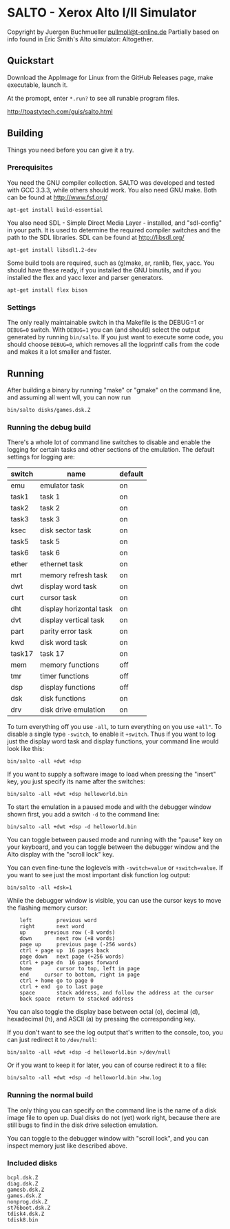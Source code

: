 # SALTO - Xerox Alto I/II Simulator

Copyright by Juergen Buchmueller <pullmoll@t-online.de>
Partially based on info found in Eric Smith's Alto simulator: Altogether.

## Quickstart

Download the AppImage for Linux from the GitHub Releases page, make executable, launch it.

At the promopt, enter `*.run?` to see all runable program files.

http://toastytech.com/guis/salto.html

## Building

Things you need before you can give it a try.


### Prerequisites

You need the GNU compiler collection. SALTO was developed and tested with
GCC 3.3.3, while others should work. You also need GNU make.
Both can be found at http://www.fsf.org/

```
apt-get install build-essential
```

You also need SDL - Simple Direct Media Layer - installed, and "sdl-config"
in your path. It is used to determine the required compiler switches and
the path to the SDL libraries. SDL can be found at http://libsdl.org/

```
apt-get install libsdl1.2-dev
```

Some build tools are required, such as (g)make, ar, ranlib, flex, yacc.
You should have these ready, if you installed the GNU binutils, and if
you installed the flex and yacc lexer and parser generators.

```
apt-get install flex bison
```

### Settings

The only really maintainable switch in tha Makefile is the DEBUG=1 or
`DEBUG=0` switch. With `DEBUG=1` you can (and should) select the output generated
by running `bin/salto`. If you just want to execute some code, you should
choose `DEBUG=0`, which removes all the logprintf calls from the code and
makes it a lot smaller and faster.

## Running

After building a binary by running "make" or "gmake" on the command line,
and assuming all went wll, you can now run

```
bin/salto disks/games.dsk.Z
```

### Running the debug build

There's a whole lot of command line switches to disable and enable
the logging for certain tasks and other sections of the emulation.
The default settings for logging are:

|switch |name 				|default|
| --- 	| --- 				| ---   |
|emu	|emulator task			|on|
|task1	|task 1				|on|
|task2	|task 2				|on|
|task3	|task 3				|on|
|ksec	|disk sector task		|on|
|task5	|task 5				|on|
|task6	|task 6				|on|
|ether	|ethernet task			|on|
|mrt	|memory refresh task		|on|
|dwt	|display word task		|on|
|curt	|cursor task			|on|
|dht	|display horizontal task	|on|
|dvt	|display vertical task		|on|
|part	|parity error task		|on|
|kwd	|disk word task			|on|
|task17	|task 17			|on|
|mem	|memory functions		|off|
|tmr	|timer functions		|off|
|dsp	|display functions		|off|
|dsk	|disk functions			|on|
|drv	|disk drive emulation		|on|


To turn everything off you use `-all`, to turn everything on you use `+all"`.
To disable a single type `-switch`, to enable it `+switch`.
Thus if you want to log just the display word task and display functions,
your command line would look like this:

```
bin/salto -all +dwt +dsp
```

If you want to supply a software image to load when pressing the "insert" key,
you just specify its name after the switches:

```
bin/salto -all +dwt +dsp helloworld.bin
```

To start the emulation in a paused mode and with the debugger window shown
first, you add a switch `-d` to the command line:

```
bin/salto -all +dwt +dsp -d helloworld.bin
```

You can toggle between paused mode and running with the "pause" key
on your keyboard, and you can toggle between the debugger window and the
Alto display with the "scroll lock" key.

You can even fine-tune the loglevels with `-switch=value` or `+switch=value`.
If you want to see just the most important disk function log output:

```
bin/salto -all +dsk=1
```

While the debugger window is visible, you can use the cursor keys to move
the flashing memory cursor:

```
	left		previous word
	right		next word
	up		previous row (-8 words)
	down		next row (+8 words)
	page up		previous page (-256 words)
	ctrl + page up	16 pages back
	page down	next page (+256 words)
	ctrl + page dn	16 pages forward
	home		cursor to top, left in page
	end		cursor to bottom, right in page
	ctrl + home	go to page 0
	ctrl + end	go to last page
	space		stack address, and follow the address at the cursor
	back space	return to stacked address
```

You can also toggle the display base between octal (o), decimal (d),
hexadecimal (h), and ASCII (a) by pressing the corresponding key.

If you don't want to see the log output that's written to the console, too,
you can just redirect it to `/dev/null`:

```
bin/salto -all +dwt +dsp -d helloworld.bin >/dev/null
```

Or if you want to keep it for later, you can of course redirect it to
a file:

```
bin/salto -all +dwt +dsp -d helloworld.bin >hw.log
```

### Running the normal build

The only thing you can specify on the command line is the name of a
disk image file to open up. Dual disks do not (yet) work right, because
there are still bugs to find in the disk drive selection emulation.

You can toggle to the debugger window with "scroll lock", and
you can inspect memory just like described above.

### Included disks

```
bcpl.dsk.Z
diag.dsk.Z
gamesb.dsk.Z
games.dsk.Z
nonprog.dsk.Z
st76boot.dsk.Z
tdisk4.dsk.Z
tdisk8.bin
```
